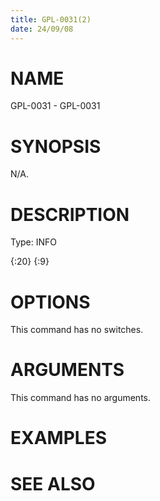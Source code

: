 ```yaml
---
title: GPL-0031(2)
date: 24/09/08
---
```


# NAME

GPL-0031 - GPL-0031

# SYNOPSIS

N/A.

# DESCRIPTION

Type: INFO

{:20} {:9}

# OPTIONS

This command has no switches.

# ARGUMENTS

This command has no arguments.

# EXAMPLES

# SEE ALSO
